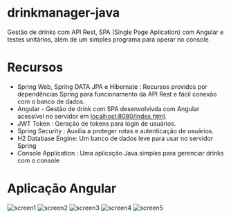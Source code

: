 # drinkmanager-java
Gestão de drinks com API Rest, SPA (Single Page Aplication) com Angular e testes unitários, além de um simples programa para operar no console.

# Recursos
- Spring Web, Spring DATA JPA e Hibernate : Recursos providos por dependências Spring para funcionamento da API Rest e fácil conexão com o banco de dados.
- Angular - Gestão de drink com SPA  desenvolvivda com Angular acessível no servidor em [localhost:8080/index.html](localhost:8080/index.html).
- JWT Token : Geração de tokens para login de usuários. 
- Spring Security : Auxilia a proteger rotas e autenticação de usuários.
- H2 Database Engine: Um banco de dados leve para usar no servidor Spring
- Console Application : Uma aplicação Java simples para gerenciar drinks com o console

# Aplicação Angular
![screen1](https://github.com/samuelmendespy/drinkmanager-java/assets/75790706/91d0951c-4e29-48b7-ab5a-1c48b469ef1c)
![screen2](https://github.com/samuelmendespy/drinkmanager-java/assets/75790706/25e36cb0-7a9d-42da-8e9c-6763cf34b293)
![screen3](https://github.com/samuelmendespy/drinkmanager-java/assets/75790706/66127f27-15b4-4c38-a2c8-9666ed6d5b80)
![screen4](https://github.com/samuelmendespy/drinkmanager-java/assets/75790706/c2c8f869-cb0c-4d59-b265-17fc30b5a4e6)
![screen5](https://github.com/samuelmendespy/drinkmanager-java/assets/75790706/3ca78c75-dd19-43c3-a743-1bf78ab9bd18)
